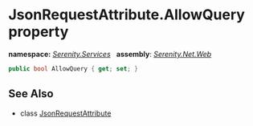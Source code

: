 # JsonRequestAttribute.AllowQuery property
**namespace:** *[Serenity.Services](../../README.md#serenity.services-namespace)*   **assembly**: *[Serenity.Net.Web](../../README.md)*

```csharp
public bool AllowQuery { get; set; }
```

## See Also

* class [JsonRequestAttribute](../JsonRequestAttribute.md)